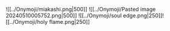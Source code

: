 ![[../Onymoji/miakashi.png|500]]
![[../Onymoji/Pasted image 20240510005752.png|500]]
![[../Onymoji/soul edge.png|250]]![[../Onymoji/holy flame.png|250]]